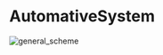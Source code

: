 # AutomativeSystem



![general_scheme](https://github.com/dariamaggi/AutomativeSystem/blob/main/img/general%20scheme.jpg)
